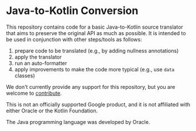 # Java-to-Kotlin Conversion

This repository contains code for a basic Java-to-Kotlin source translator that
aims to preserve the original API as much as possible. It is intended to be used
in conjunction with other steps/tools as follows:

1. prepare code to be translated (e.g., by adding nullness annotations)
2. apply the translator
3. run an auto-formatter
4. apply improvements to make the code more typical (e.g., use `data` classes)

We don't currently provide any support for this repository, but you are welcome
to [contribute](docs/contributing.md).

This is not an officially supported Google product, and it is not affiliated
with either Oracle or the Kotlin Foundation.

The Java programming language was developed by Oracle.
